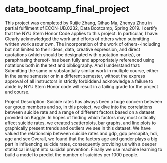 # data_bootcamp_final_project
This project was completed by Ruijie Zhang, Qihao Ma, Zhenyu Zhou in partial fulfilment of  ECON-UB.0232, Data Bootcamp, Spring 2019. I certify that the 
NYU Stern Honor Code applies to this project. In particular, I have: Clearly acknowledged the work and efforts of others when 
submitting written work asour own. The incorporation of the work of others--including but not limited to their ideas, data, 
creative expression, and direct quotations (which should be designated with quotation marks), or paraphrasing thereof- has 
been fully and appropriately referenced using notations both in the text and bibliography.
And I understand that:
Submitting the same or substantially similar work in multiple course, either in the same semester or in a different semester, 
without the express approval of all instructors in strictly forbidden.I acknowledge a failure to abide by NYU Stern Honor code 
will result in a failing grade for the project and course.

Project Description:
Suicide rates has always been a huge concern between our group members and so, in this project, we dive into the correlations 
between suicide rate and a range of different factors based on a dataset provided on Kaggle. In hopes of finding which factors 
may most critically affect suicide rates, we created scatterplots, bar graphs, and line plots to graphically present trends 
and outliers we see in this dataset. We have valued the relationship between suicide rates and gdp, gdp percapita, hdi, age and 
sex Overall, we found that the factors age and gender plays a big part in influencing suicide rates, consequently providing us 
with a deeper statistical insight into suicidal prevention. Finally we use machine learning to build a model to predict the 
number of suicides per 1000 people.
